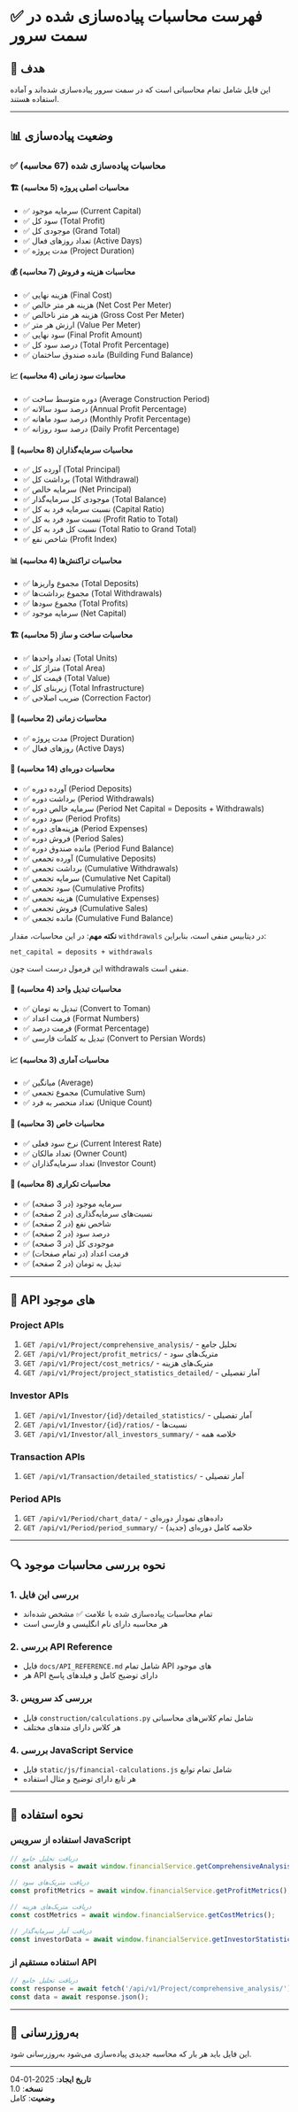 # ✅ فهرست محاسبات پیاده‌سازی شده در سمت سرور

## 🎯 هدف
این فایل شامل تمام محاسباتی است که در سمت سرور پیاده‌سازی شده‌اند و آماده استفاده هستند.

---

## 📊 **وضعیت پیاده‌سازی**

### ✅ **محاسبات پیاده‌سازی شده (67 محاسبه)**

#### 🏗️ **محاسبات اصلی پروژه (5 محاسبه)**
- ✅ سرمایه موجود (Current Capital)
- ✅ سود کل (Total Profit)  
- ✅ موجودی کل (Grand Total)
- ✅ تعداد روزهای فعال (Active Days)
- ✅ مدت پروژه (Project Duration)

#### 💰 **محاسبات هزینه و فروش (7 محاسبه)**
- ✅ هزینه نهایی (Final Cost)
- ✅ هزینه هر متر خالص (Net Cost Per Meter)
- ✅ هزینه هر متر ناخالص (Gross Cost Per Meter)
- ✅ ارزش هر متر (Value Per Meter)
- ✅ سود نهایی (Final Profit Amount)
- ✅ درصد سود کل (Total Profit Percentage)
- ✅ مانده صندوق ساختمان (Building Fund Balance)

#### 📈 **محاسبات سود زمانی (4 محاسبه)**
- ✅ دوره متوسط ساخت (Average Construction Period)
- ✅ درصد سود سالانه (Annual Profit Percentage)
- ✅ درصد سود ماهانه (Monthly Profit Percentage)
- ✅ درصد سود روزانه (Daily Profit Percentage)

#### 👥 **محاسبات سرمایه‌گذاران (8 محاسبه)**
- ✅ آورده کل (Total Principal)
- ✅ برداشت کل (Total Withdrawal)
- ✅ سرمایه خالص (Net Principal)
- ✅ موجودی کل سرمایه‌گذار (Total Balance)
- ✅ نسبت سرمایه فرد به کل (Capital Ratio)
- ✅ نسبت سود فرد به کل (Profit Ratio to Total)
- ✅ نسبت کل فرد به کل (Total Ratio to Grand Total)
- ✅ شاخص نفع (Profit Index)

#### 📊 **محاسبات تراکنش‌ها (4 محاسبه)**
- ✅ مجموع واریزها (Total Deposits)
- ✅ مجموع برداشت‌ها (Total Withdrawals)
- ✅ مجموع سودها (Total Profits)
- ✅ سرمایه موجود (Net Capital)

#### 🏗️ **محاسبات ساخت و ساز (5 محاسبه)**
- ✅ تعداد واحدها (Total Units)
- ✅ متراژ کل (Total Area)
- ✅ قیمت کل (Total Value)
- ✅ زیربنای کل (Total Infrastructure)
- ✅ ضریب اصلاحی (Correction Factor)

#### 📅 **محاسبات زمانی (2 محاسبه)**
- ✅ مدت پروژه (Project Duration)
- ✅ روزهای فعال (Active Days)

#### 📅 **محاسبات دوره‌ای (14 محاسبه)**
- ✅ آورده دوره (Period Deposits)
- ✅ برداشت دوره (Period Withdrawals)
- ✅ سرمایه خالص دوره (Period Net Capital = Deposits + Withdrawals)
- ✅ سود دوره (Period Profits)
- ✅ هزینه‌های دوره (Period Expenses)
- ✅ فروش دوره (Period Sales)
- ✅ مانده صندوق دوره (Period Fund Balance)
- ✅ آورده تجمعی (Cumulative Deposits)
- ✅ برداشت تجمعی (Cumulative Withdrawals)
- ✅ سرمایه تجمعی (Cumulative Net Capital)
- ✅ سود تجمعی (Cumulative Profits)
- ✅ هزینه تجمعی (Cumulative Expenses)
- ✅ فروش تجمعی (Cumulative Sales)
- ✅ مانده تجمعی (Cumulative Fund Balance)

**نکته مهم**: در این محاسبات، مقدار `withdrawals` در دیتابیس منفی است، بنابراین:
```
net_capital = deposits + withdrawals
```
این فرمول درست است چون withdrawals منفی است.

#### 💱 **محاسبات تبدیل واحد (4 محاسبه)**
- ✅ تبدیل به تومان (Convert to Toman)
- ✅ فرمت اعداد (Format Numbers)
- ✅ فرمت درصد (Format Percentage)
- ✅ تبدیل به کلمات فارسی (Convert to Persian Words)

#### 📈 **محاسبات آماری (3 محاسبه)**
- ✅ میانگین (Average)
- ✅ مجموع تجمعی (Cumulative Sum)
- ✅ تعداد منحصر به فرد (Unique Count)

#### 🎯 **محاسبات خاص (3 محاسبه)**
- ✅ نرخ سود فعلی (Current Interest Rate)
- ✅ تعداد مالکان (Owner Count)
- ✅ تعداد سرمایه‌گذاران (Investor Count)

#### 🔄 **محاسبات تکراری (8 محاسبه)**
- ✅ سرمایه موجود (در 3 صفحه)
- ✅ نسبت‌های سرمایه‌گذاری (در 2 صفحه)
- ✅ شاخص نفع (در 2 صفحه)
- ✅ درصد سود (در 2 صفحه)
- ✅ موجودی کل (در 3 صفحه)
- ✅ فرمت اعداد (در تمام صفحات)
- ✅ تبدیل به تومان (در 2 صفحه)

---

## 🚀 **API های موجود**

### **Project APIs**
1. `GET /api/v1/Project/comprehensive_analysis/` - تحلیل جامع
2. `GET /api/v1/Project/profit_metrics/` - متریک‌های سود
3. `GET /api/v1/Project/cost_metrics/` - متریک‌های هزینه
4. `GET /api/v1/Project/project_statistics_detailed/` - آمار تفصیلی

### **Investor APIs**
1. `GET /api/v1/Investor/{id}/detailed_statistics/` - آمار تفصیلی
2. `GET /api/v1/Investor/{id}/ratios/` - نسبت‌ها
3. `GET /api/v1/Investor/all_investors_summary/` - خلاصه همه

### **Transaction APIs**
1. `GET /api/v1/Transaction/detailed_statistics/` - آمار تفصیلی

### **Period APIs**
1. `GET /api/v1/Period/chart_data/` - داده‌های نمودار دوره‌ای
2. `GET /api/v1/Period/period_summary/` - خلاصه کامل دوره‌ای (جدید)

---

## 🔍 **نحوه بررسی محاسبات موجود**

### 1. **بررسی این فایل**
- تمام محاسبات پیاده‌سازی شده با علامت ✅ مشخص شده‌اند
- هر محاسبه دارای نام انگلیسی و فارسی است

### 2. **بررسی API Reference**
- فایل `docs/API_REFERENCE.md` شامل تمام API های موجود
- هر API دارای توضیح کامل و فیلدهای پاسخ

### 3. **بررسی کد سرویس**
- فایل `construction/calculations.py` شامل تمام کلاس‌های محاسباتی
- هر کلاس دارای متدهای مختلف

### 4. **بررسی JavaScript Service**
- فایل `static/js/financial-calculations.js` شامل تمام توابع
- هر تابع دارای توضیح و مثال استفاده

---

## 📝 **نحوه استفاده**

### **استفاده از سرویس JavaScript**
```javascript
// دریافت تحلیل جامع
const analysis = await window.financialService.getComprehensiveAnalysis();

// دریافت متریک‌های سود
const profitMetrics = await window.financialService.getProfitMetrics();

// دریافت متریک‌های هزینه
const costMetrics = await window.financialService.getCostMetrics();

// دریافت آمار سرمایه‌گذار
const investorData = await window.financialService.getInvestorStatistics(investorId);
```

### **استفاده مستقیم از API**
```javascript
// دریافت تحلیل جامع
const response = await fetch('/api/v1/Project/comprehensive_analysis/');
const data = await response.json();
```

---

## 🔄 **به‌روزرسانی**

این فایل باید هر بار که محاسبه جدیدی پیاده‌سازی می‌شود به‌روزرسانی شود.

---

**تاریخ ایجاد**: 2025-01-04  
**نسخه**: 1.0  
**وضعیت**: کامل
